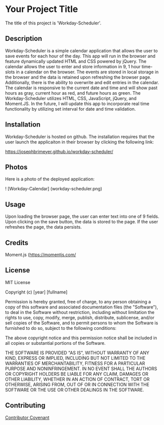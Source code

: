 # Your Project Title

The title of this project is 'Workday-Scheduler'.

## Description 

Workday-Scheduler is a simple calendar application that allows the user to save events for each hour of the day. This app will run in the browser and feature dynamically updated HTML and CSS powered by jQuery.  The calendar allows the user to enter and store information in 9, 1 hour time-slots in a calendar on the browser.  The events are stored in local storage in the browser and the data is retained upon refreshing the browser page.  Additionally, there is the ability to overwrite and edit entries in the calendar.  The calendar is responsive to the current date and time and will show past hours as gray, current hour as red, and future hours as green.  The Workday-Scheduler utilizes HTML, CSS, JavaScript, jQuery, and Moment.JS.  In the future, I will update this app to incorporate real time functionality by utilizing set interval for date and time validation.

## Installation

Workday-Scheduler is hosted on github.  The installation requires that the user launch the applicaiton in their browser by clicking the following link:

https://josephbrimeyer.github.io/workday-scheduler/


## Photos

Here is a photo of the deployed application:

! [Workday-Calendar] (workday-scheduler.png)

## Usage 

Upon loading the browser page, the user can enter text into one of 9 fields.  Upon clicking on the save button, the data is stored to the page.  If the user refreshes the page, the data persists.


## Credits
Moment.js (https://momentjs.com/

## License

MIT License

Copyright (c) [year] [fullname]

Permission is hereby granted, free of charge, to any person obtaining a copy
of this software and associated documentation files (the "Software"), to deal
in the Software without restriction, including without limitation the rights
to use, copy, modify, merge, publish, distribute, sublicense, and/or sell
copies of the Software, and to permit persons to whom the Software is
furnished to do so, subject to the following conditions:

The above copyright notice and this permission notice shall be included in all
copies or substantial portions of the Software.

THE SOFTWARE IS PROVIDED "AS IS", WITHOUT WARRANTY OF ANY KIND, EXPRESS OR
IMPLIED, INCLUDING BUT NOT LIMITED TO THE WARRANTIES OF MERCHANTABILITY,
FITNESS FOR A PARTICULAR PURPOSE AND NONINFRINGEMENT. IN NO EVENT SHALL THE
AUTHORS OR COPYRIGHT HOLDERS BE LIABLE FOR ANY CLAIM, DAMAGES OR OTHER
LIABILITY, WHETHER IN AN ACTION OF CONTRACT, TORT OR OTHERWISE, ARISING FROM,
OUT OF OR IN CONNECTION WITH THE SOFTWARE OR THE USE OR OTHER DEALINGS IN THE
SOFTWARE.
## Contributing

[Contributor Covenant](https://www.contributor-covenant.org/)


